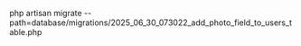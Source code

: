 php artisan migrate --path=database/migrations/2025_06_30_073022_add_photo_field_to_users_table.php
